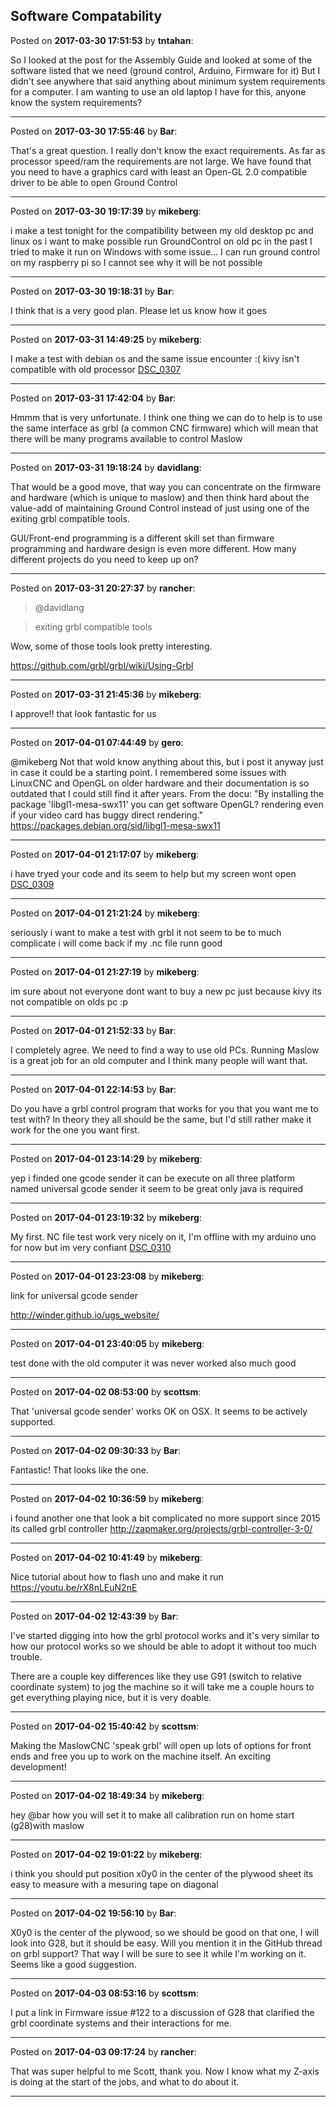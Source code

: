 ## Software Compatability
Posted on **2017-03-30 17:51:53** by **tntahan**:

So I looked at the post for the Assembly Guide and looked at some of the software listed that we need (ground control, Arduino, Firmware for it) But I didn't see anywhere that said anything about minimum system requirements for a computer. I am wanting to use an old laptop I have for this, anyone know the system requirements?

---

Posted on **2017-03-30 17:55:46** by **Bar**:

That's a great question. I really don't know the exact requirements. As far as processor speed/ram the requirements are not large. We have found that you need to have a graphics card with least an Open-GL 2.0 compatible driver to be able to open Ground Control

---

Posted on **2017-03-30 19:17:39** by **mikeberg**:

i make a test tonight for the compatibility between my old desktop pc and linux os i want to make possible run GroundControl on old pc in the past I tried to make it run on Windows with some issue... I can run ground control on my raspberry pi so I cannot see why it will be not possible

---

Posted on **2017-03-30 19:18:31** by **Bar**:

I think that is a very good plan. Please let us know how it goes

---

Posted on **2017-03-31 14:49:25** by **mikeberg**:

I make a test with debian os and the same issue encounter :( kivy isn't compatible with old processor  [DSC_0307](/images/mn/mnxh_dsc_0307.jpg.jpg)

---

Posted on **2017-03-31 17:42:04** by **Bar**:

Hmmm that is very unfortunate. I think one thing we can do to help is to use the same interface as grbl (a common CNC firmware) which will mean that there will be many programs available to control Maslow

---

Posted on **2017-03-31 19:18:24** by **davidlang**:

That would be a good move, that way you can concentrate on the firmware and hardware (which is unique to maslow) and then think hard about the value-add of maintaining Ground Control instead of just using one of the exiting grbl compatible tools.



GUI/Front-end programming is a different skill set than firmware programming and hardware design is even more different. How many different projects do you need to keep up on?

---

Posted on **2017-03-31 20:27:37** by **rancher**:

> @davidlang

> exiting grbl compatible tools



Wow, some of those tools look pretty interesting. 



https://github.com/grbl/grbl/wiki/Using-Grbl

---

Posted on **2017-03-31 21:45:36** by **mikeberg**:

I approve!! that look fantastic for us

---

Posted on **2017-04-01 07:44:49** by **gero**:

@mikeberg Not that wold know anything about this, but i post it anyway just in case it could be a starting point. I remembered some issues with LinuxCNC and OpenGL on older hardware and their documentation is so outdated that I could still find it after years. From the docu: "By installing the package 'libgl1-mesa-swx11' you can get software OpenGL? rendering even if your video card has buggy direct rendering." https://packages.debian.org/sid/libgl1-mesa-swx11

---

Posted on **2017-04-01 21:17:07** by **mikeberg**:

i have tryed your code and its seem to help but my screen wont open [DSC_0309](/images/mj/mjgn_dsc_0309.jpg.jpg)

---

Posted on **2017-04-01 21:21:24** by **mikeberg**:

seriously i want to make a test with grbl it not seem to be to much complicate i will come back if my .nc file runn good

---

Posted on **2017-04-01 21:27:19** by **mikeberg**:

im sure about  not everyone dont want to buy a new pc just because kivy its not compatible on olds pc :p

---

Posted on **2017-04-01 21:52:33** by **Bar**:

I completely agree. We need to find a way to use old PCs. Running Maslow is a great job for an old computer and I think many people will want that.

---

Posted on **2017-04-01 22:14:53** by **Bar**:

Do you have a grbl control program that works for you that you want me to test with? In theory they all should be the same, but I'd still rather make it work for the one you want first.

---

Posted on **2017-04-01 23:14:29** by **mikeberg**:

yep i finded one gcode sender it can be execute on all three platform named universal gcode sender it seem to be great only java is required

---

Posted on **2017-04-01 23:19:32** by **mikeberg**:

My first. NC file test work very nicely on it, I'm offline with my arduino uno for now but im very confiant  [DSC_0310](/images/7b/7bns_dsc_0310.jpg.jpg)

---

Posted on **2017-04-01 23:23:08** by **mikeberg**:

link for universal gcode sender 

 http://winder.github.io/ugs_website/

---

Posted on **2017-04-01 23:40:05** by **mikeberg**:

test done with the old computer it was never  worked also much good

---

Posted on **2017-04-02 08:53:00** by **scottsm**:

That 'universal gcode sender' works OK on OSX. It seems to be actively supported.

---

Posted on **2017-04-02 09:30:33** by **Bar**:

Fantastic! That looks like the one.

---

Posted on **2017-04-02 10:36:59** by **mikeberg**:

i found another one  that look a bit complicated no more support since 2015 its called grbl controller  http://zapmaker.org/projects/grbl-controller-3-0/

---

Posted on **2017-04-02 10:41:49** by **mikeberg**:

Nice tutorial about how to flash uno and make it run https://youtu.be/rX8nLEuN2nE

---

Posted on **2017-04-02 12:43:39** by **Bar**:

I've started digging into how the grbl protocol works and it's very similar to how our protocol works so we should be able to adopt it without too much trouble.



There are a couple key differences like they use G91 (switch to relative coordinate system) to jog the machine so it will take me a couple hours to get everything playing nice, but it is very doable.

---

Posted on **2017-04-02 15:40:42** by **scottsm**:

Making the MaslowCNC 'speak grbl' will open up lots of options for front ends and free you up to work on the machine itself. An exciting development!

---

Posted on **2017-04-02 18:49:34** by **mikeberg**:

hey @bar how you will set it to make all calibration run on home start (g28)with maslow

---

Posted on **2017-04-02 19:01:22** by **mikeberg**:

i think you should put  position x0y0 in the center of the plywood sheet its easy to measure with a mesuring tape on diagonal

---

Posted on **2017-04-02 19:56:10** by **Bar**:

X0y0 is the center of the plywood, so we should be good on that one, I will look into G28, but it should be easy. Will you mention it in the GitHub thread on grbl support? That way I will be sure to see it while I'm working on it. Seems like a good suggestion.

---

Posted on **2017-04-03 08:53:16** by **scottsm**:

I put a link in Firmware issue #122 to a discussion of G28 that clarified the grbl coordinate systems and their interactions for me.

---

Posted on **2017-04-03 09:17:24** by **rancher**:

That was super helpful to me Scott, thank you.  Now I know what my Z-axis is doing at the start of the jobs, and what to do about it.

---

